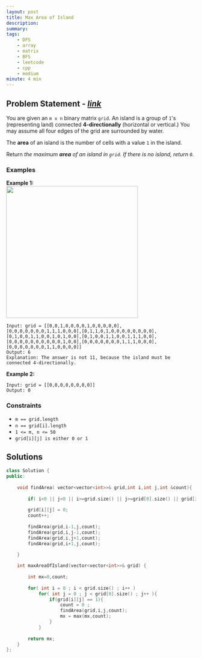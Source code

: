 ```yaml
---
layout: post
title: Max Area of Island
description: 
summary: 
tags:
    - DFS
    - array
    - matrix
    - BFS
    - leetcode
    - cpp
    - medium
minute: 4 min
---
```


## Problem Statement - [*link*](https://leetcode.com/problems/max-area-of-island/)
You are given an `m x n` binary matrix `grid`. An island is a group of `1`'s (representing land) connected **4-directionally** (horizontal or vertical.) You may assume all four edges of the grid are surrounded by water.

The **area** of an island is the number of cells with a value `1` in the island.

Return *the maximum **area** of an island in `grid`. If there is no island, return `0`.*

### Examples
**Example 1:**  
<img src="https://assets.leetcode.com/uploads/2021/05/01/maxarea1-grid.jpg" height="350">
```
Input: grid = [[0,0,1,0,0,0,0,1,0,0,0,0,0],[0,0,0,0,0,0,0,1,1,1,0,0,0],[0,1,1,0,1,0,0,0,0,0,0,0,0],[0,1,0,0,1,1,0,0,1,0,1,0,0],[0,1,0,0,1,1,0,0,1,1,1,0,0],[0,0,0,0,0,0,0,0,0,0,1,0,0],[0,0,0,0,0,0,0,1,1,1,0,0,0],[0,0,0,0,0,0,0,1,1,0,0,0,0]]
Output: 6
Explanation: The answer is not 11, because the island must be connected 4-directionally.
```

**Example 2:**  
```
Input: grid = [[0,0,0,0,0,0,0,0]]
Output: 0
```

### Constraints
+ `m == grid.length`
+ `n == grid[i].length`
+ `1 <= m, n <= 50`
+ `grid[i][j] is either 0 or 1`

## Solutions
```cpp
class Solution {
public:
    
    void findArea( vector<vector<int>>& grid,int i,int j,int &count){
        
        if( i<0 || j<0 || i>=grid.size() || j>=grid[0].size() || grid[i][j] == 0) return ;
        
        grid[i][j] = 0;
        count++;
        
        findArea(grid,i-1,j,count);
        findArea(grid,i,j-1,count);
        findArea(grid,i,j+1,count);
        findArea(grid,i+1,j,count);

    }
    
    int maxAreaOfIsland(vector<vector<int>>& grid) {
    
        int mx=0,count;
        
        for( int i = 0 ; i < grid.size() ; i++ )
            for( int j = 0 ; j < grid[0].size() ; j++ ){
                if(grid[i][j] == 1){
                    count = 0 ;
                    findArea(grid,i,j,count);
                    mx = max(mx,count);
                }
            }
            
        return mx;
    }
};
```
